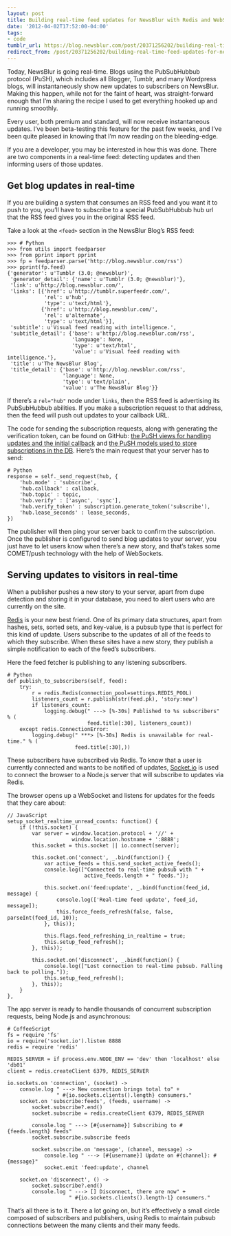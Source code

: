 ```yaml
---
layout: post
title: Building real-time feed updates for NewsBlur with Redis and WebSockets
date: '2012-04-02T17:52:00-04:00'
tags:
- code
tumblr_url: https://blog.newsblur.com/post/20371256202/building-real-time-feed-updates-for-newsblur
redirect_from: /post/20371256202/building-real-time-feed-updates-for-newsblur
---
```

Today, NewsBlur is going real-time. Blogs using the PubSubHubbub protocol (PuSH), which includes all Blogger, Tumblr, and many Wordpress blogs, will instantaneously show new updates to subscribers on NewsBlur. Making this happen, while not for the faint of heart, was straight-forward enough that I’m sharing the recipe I used to get everything hooked up and running smoothly.

Every user, both premium and standard, will now receive instantaneous updates. I’ve been beta-testing this feature for the past few weeks, and I’ve been quite pleased in knowing that I’m now reading on the bleeding-edge.

If you are a developer, you may be interested in how this was done. There are two components in a real-time feed: detecting updates and then informing users of those updates.

## Get blog updates in real-time

If you are building a system that consumes an RSS feed and you want it to push to you, you’ll have to subscribe to a special PubSubHubbub hub url that the RSS feed gives you in the original RSS feed.

Take a look at the `<feed>` section in the NewsBlur Blog’s RSS feed:

    >>> # Python
    >>> from utils import feedparser
    >>> from pprint import pprint
    >>> fp = feedparser.parse('http://blog.newsblur.com/rss')
    >>> pprint(fp.feed)
    {'generator': u'Tumblr (3.0; @newsblur)',
     'generator_detail': {'name': u'Tumblr (3.0; @newsblur)'},
     'link': u'http://blog.newsblur.com/',
     'links': [{'href': u'http://tumblr.superfeedr.com/',
                'rel': u'hub',
                'type': u'text/html'},
               {'href': u'http://blog.newsblur.com/',
                'rel': u'alternate',
                'type': u'text/html'}],
     'subtitle': u'Visual feed reading with intelligence.',
     'subtitle_detail': {'base': u'http://blog.newsblur.com/rss',
                         'language': None,
                         'type': u'text/html',
                         'value': u'Visual feed reading with intelligence.'},
     'title': u'The NewsBlur Blog',
     'title_detail': {'base': u'http://blog.newsblur.com/rss',
                      'language': None,
                      'type': u'text/plain',
                      'value': u'The NewsBlur Blog'}}

If there’s a `rel="hub"` node under `links`, then the RSS feed is advertising its PubSubHubbub abilities. If you make a subscription request to that address, then the feed will push out updates to your callback URL.

The code for sending the subscription requests, along with generating the verification token, can be found on GitHub: [the PuSH views for handling updates and the initial callback](http://github.com/samuelclay/NewsBlur/tree/master/apps/push/views.py) and [the PuSH models used to store subscriptions in the DB](http://github.com/samuelclay/NewsBlur/tree/master/apps/push/models.py). Here’s the main request that your server has to send:

    # Python
    response = self._send_request(hub, {
        'hub.mode' : 'subscribe',
        'hub.callback' : callback,
        'hub.topic' : topic,
        'hub.verify' : ['async', 'sync'],
        'hub.verify_token' : subscription.generate_token('subscribe'),
        'hub.lease_seconds' : lease_seconds,
    })

The publisher will then ping your server back to confirm the subscription. Once the publisher is configured to send blog updates to your server, you just have to let users know when there’s a new story, and that’s takes some COMET/push technology with the help of WebSockets.

## Serving updates to visitors in real-time

When a publisher pushes a new story to your server, apart from dupe detection and storing it in your database, you need to alert users who are currently on the site.

[Redis](http://redis.io) is your new best friend. One of its primary data structures, apart from hashes, sets, sorted sets, and key-value, is a pubsub type that is perfect for this kind of update. Users subscribe to the updates of all of the feeds to which they subscribe. When these sites have a new story, they publish a simple notification to each of the feed’s subscribers.

Here the feed fetcher is publishing to any listening subscribers.

    # Python
    def publish_to_subscribers(self, feed):
        try:
            r = redis.Redis(connection_pool=settings.REDIS_POOL)
            listeners_count = r.publish(str(feed.pk), 'story:new')
            if listeners_count:
                logging.debug(" ---> [%-30s] Published to %s subscribers" % (
                              feed.title[:30], listeners_count))
        except redis.ConnectionError:
            logging.debug(" ***> [%-30s] Redis is unavailable for real-time." % (
                          feed.title[:30],))

These subscribers have subscribed via Redis. To know that a user is currently connected and wants to be notified of updates, [Socket.io](http://socket.io) is used to connect the browser to a Node.js server that will subscribe to updates via Redis.

The browser opens up a WebSocket and listens for updates for the feeds that they care about:

    // JavaScript
    setup_socket_realtime_unread_counts: function() {
        if (!this.socket) {
            var server = window.location.protocol + '//' +
                         window.location.hostname + ':8888';
            this.socket = this.socket || io.connect(server);
    
            this.socket.on('connect', _.bind(function() {
                var active_feeds = this.send_socket_active_feeds();
                console.log(["Connected to real-time pubsub with " + 
                             active_feeds.length + " feeds."]);
    
                this.socket.on('feed:update', _.bind(function(feed_id, message) {
                    console.log(['Real-time feed update', feed_id, message]);
                    this.force_feeds_refresh(false, false, parseInt(feed_id, 10));
                }, this));
    
                this.flags.feed_refreshing_in_realtime = true;
                this.setup_feed_refresh();
            }, this));
    
            this.socket.on('disconnect', _.bind(function() {
                console.log(["Lost connection to real-time pubsub. Falling back to polling."]);
                this.setup_feed_refresh();
            }, this));
        }
    },

The app server is ready to handle thousands of concurrent subscription requests, being Node.js and asynchronous:

    # CoffeeScript
    fs = require 'fs'
    io = require('socket.io').listen 8888
    redis = require 'redis'
    
    REDIS_SERVER = if process.env.NODE_ENV == 'dev' then 'localhost' else 'db01'
    client = redis.createClient 6379, REDIS_SERVER
    
    io.sockets.on 'connection', (socket) ->
        console.log " ---> New connection brings total to" +
                    " #{io.sockets.clients().length} consumers."
        socket.on 'subscribe:feeds', (feeds, username) ->
            socket.subscribe?.end()
            socket.subscribe = redis.createClient 6379, REDIS_SERVER
    
            console.log " ---> [#{username}] Subscribing to #{feeds.length} feeds"
            socket.subscribe.subscribe feeds
    
            socket.subscribe.on 'message', (channel, message) ->
                console.log " ---> [#{username}] Update on #{channel}: #{message}"
                socket.emit 'feed:update', channel
    
        socket.on 'disconnect', () ->
            socket.subscribe?.end()
            console.log " ---> [] Disconnect, there are now" +
                        " #{io.sockets.clients().length-1} consumers."

That’s all there is to it. There a lot going on, but it’s effectively a small circle composed of subscribers and publishers, using Redis to maintain pubsub connections between the many clients and their many feeds.

<script src="http://yandex.st/highlightjs/6.1/highlight.min.js"></script><link rel="stylesheet" type="text/css" href="http://yandex.st/highlightjs/6.1/styles/github.min.css">

<script type="text/javascript">
  hljs.initHighlightingOnLoad();
</script>
